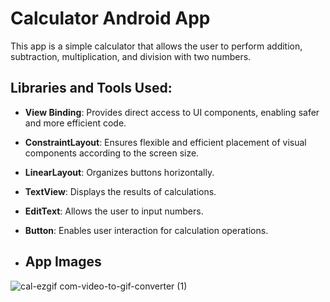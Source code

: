 # Calculator Android App
This app is a simple calculator that allows the user to perform addition, subtraction, multiplication, and division with two numbers.

## **Libraries and Tools Used:**
- **View Binding**: Provides direct access to UI components, enabling safer and more efficient code.
- **ConstraintLayout**: Ensures flexible and efficient placement of visual components according to the screen size.
- **LinearLayout**: Organizes buttons horizontally.
- **TextView**: Displays the results of calculations.
- **EditText**: Allows the user to input numbers.
- **Button**: Enables user interaction for calculation operations.

- ## App Images


![cal-ezgif com-video-to-gif-converter (1)](https://github.com/user-attachments/assets/371e8628-b0d5-4e61-8fd6-773da67193dd)





